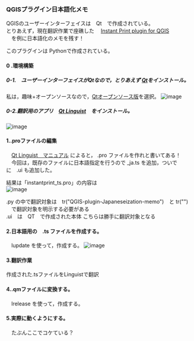 ### QGISプラグイン日本語化メモ  
 QGISのユーザーインターフェイスは　Qt　で作成されている。  
 とりあえず，現在翻訳作業で座礁した
 　[Instant Print plugin for QGIS](https://github.com/sourcepole/qgis-instantprint-plugin)  
 　を例に日本語化のメモを残す！  
 
 このプラグインは Pythonで作成されている。  
 
#### 0 .環境構築  
##### 0-1.　ユーザーインターフェイスがQtなので，とりあえず [Qt](https://www.qt.io/ja-jp/download-open-source)をインストール。 
 私は，趣味+オープンソースなので，[Qtオープンソース版](https://www.qt.io/ja-jp/download-open-source)を選択。
 ![image](https://user-images.githubusercontent.com/86514652/179387559-5d1dee7a-26d8-492f-aebc-91234476bd5a.png)  
 
##### 0-2.翻訳用のアプリ　[Qt Linguist](https://download.qt.io/linguist_releases/)　をインストール。  
![image](https://user-images.githubusercontent.com/86514652/179392618-a91e69d8-7e3d-4f6c-9b3e-0e63995316f7.png)  

#### 1..proファイルの編集
　[Qt Linguist　マニュアル](https://doc.qt.io/qt-6/linguist-programmers.html)  によると， .pro ファイルを作れと書いてある！  
　今回は，既存のファイルに日本語指定を行うので _ja.ts を追加，ついでに　.ui も追加した。  

結果は「instantprint_ts.pro」の内容は  
![image](https://user-images.githubusercontent.com/86514652/179388037-a12a24e7-4766-4345-bd39-5d55f8ec398e.png)

.py の中で翻訳対象は　tr("QGIS-plugin-Japaneseization-memo")　と tr("") 　で翻訳対象を明示する必要がある  
.ui　は　QT　で作成された本体  こちらは勝手に翻訳対象となる


#### 2.日本語用の　.ts ファイルを作成する。  
　lupdate  を使って，作成する。
![image](https://user-images.githubusercontent.com/86514652/179388068-ea9163dd-8a45-416a-a42e-2df8737b10fb.png)

#### 3.翻訳作業
 作成された.tsファイルをLinguistで翻訳  
 

#### 4..qmファイルに変換する。  
　lrelease    を使って，作成する。

#### 5.実際に動くようにする。  
　たぶんここでコケている？  
